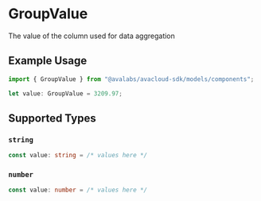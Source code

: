 # GroupValue

The value of the column used for data aggregation

## Example Usage

```typescript
import { GroupValue } from "@avalabs/avacloud-sdk/models/components";

let value: GroupValue = 3209.97;
```

## Supported Types

### `string`

```typescript
const value: string = /* values here */
```

### `number`

```typescript
const value: number = /* values here */
```

